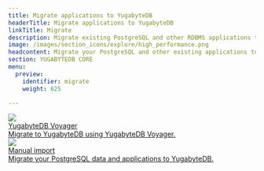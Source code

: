```yaml
---
title: Migrate applications to YugabyteDB
headerTitle: Migrate applications to YugabyteDB
linkTitle: Migrate
description: Migrate existing PostgreSQL and other RDBMS applications to YugabyteDB.
image: /images/section_icons/explore/high_performance.png
headcontent: Migrate your PostgreSQL and other existing applications to YugabyteDB.
section: YUGABYTEDB CORE
menu:
  preview:
    identifier: migrate
    weight: 625

---
```


<div class="row">

<div class="col-12 col-md-6 col-lg-12 col-xl-6">
    <a class="section-link icon-offset" href="yb-voyager/">
      <div class="head">
        <img class="icon" src="/images/section_icons/explore/high_performance.png" aria-hidden="true" />
        <div class="title">YugabyteDB Voyager</div>
      </div>
      <div class="body">
        Migrate to YugabyteDB using YugabyteDB Voyager.
      </div>
    </a>
  </div>

  <div class="col-12 col-md-6 col-lg-12 col-xl-6">
    <a class="section-link icon-offset" href="manual-import/">
      <div class="head">
        <img class="icon" src="/images/section_icons/explore/high_performance.png" aria-hidden="true" />
        <div class="title">Manual import</div>
      </div>
      <div class="body">
        Migrate your PostgreSQL data and applications to YugabyteDB.
      </div>
    </a>
  </div>

</div>
